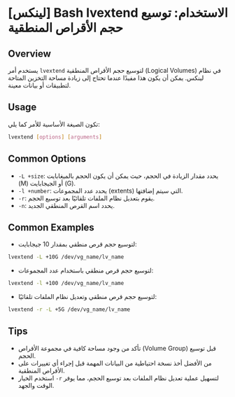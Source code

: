 # [لينكس] Bash lvextend الاستخدام: توسيع حجم الأقراص المنطقية

## Overview
يستخدم أمر `lvextend` لتوسيع حجم الأقراص المنطقية (Logical Volumes) في نظام لينكس. يمكن أن يكون هذا مفيدًا عندما تحتاج إلى زيادة مساحة التخزين المتاحة لتطبيقات أو بيانات معينة.

## Usage
تكون الصيغة الأساسية للأمر كما يلي:
```bash
lvextend [options] [arguments]
```

## Common Options
- `-L +size`: يحدد مقدار الزيادة في الحجم، حيث يمكن أن يكون الحجم بالميغابايت (M) أو الجيجابايت (G).
- `-l +number`: يحدد عدد المجموعات (extents) التي سيتم إضافتها.
- `-r`: يقوم بتعديل نظام الملفات تلقائيًا بعد توسيع الحجم.
- `-n`: يحدد اسم القرص المنطقي الجديد.

## Common Examples
- لتوسيع حجم قرص منطقي بمقدار 10 جيجابايت:
```bash
lvextend -L +10G /dev/vg_name/lv_name
```

- لتوسيع حجم قرص منطقي باستخدام عدد المجموعات:
```bash
lvextend -l +100 /dev/vg_name/lv_name
```

- لتوسيع حجم قرص منطقي وتعديل نظام الملفات تلقائيًا:
```bash
lvextend -r -L +5G /dev/vg_name/lv_name
```

## Tips
- تأكد من وجود مساحة كافية في مجموعة الأقراص (Volume Group) قبل توسيع الحجم.
- من الأفضل أخذ نسخة احتياطية من البيانات المهمة قبل إجراء أي تغييرات على الأقراص المنطقية.
- استخدم الخيار `-r` لتسهيل عملية تعديل نظام الملفات بعد توسيع الحجم، مما يوفر الوقت والجهد.